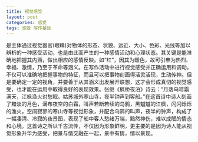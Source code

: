 ```yaml
---
title: 视觉感受
layout: post
categories: 感受
tags: 感受 写作基础
---
```


是主体通过视觉器官(眼睛)对物体的形态、状貌、远近、大小、色彩、光线等加以辨析的一种感受活动，也是由此而产生的一种感情活动和心理状态。其关键是能准确地把握其内涵，做出相应的感情反映。如“红”，因其为暖色，故可引申为热烈、幸福、激情，乃至于革命等涵义。在写作活动中进行视觉感受并正确运用和调动，不仅可以准确地把握事物的特征，而且可以把事物刻画得活灵活现，生动传神。但是要确定一定的视角，并要善于从其涵义出发展开联想，这才会形成真切的视觉感受，也才能在运用中取得良好的表现效果。张继《枫桥夜泊》诗云：“月落乌啼霜满天，江枫渔火对愁眠。姑苏城外寒山寺，夜半钟声到客船。”在这首诗中诗人刻画了黯淡的月色，满布夜空的白霜，叫声若断若续的乌鸦，黑魆魆的江枫，闪闪烁烁的渔火，空阔寂寥的寒山寺等视觉形象，并配合乌鸦的叫声，夜半的钟声，构成了一幅凄清、冷寂的夜景图，表现了船中客人愁绪万端，黯然神伤，难以成眠的情态和心境。这首诗之所以千古流传，不仅因为形象鲜明，更主要的是因为诗人能从视觉形象升华为感受，把景与情交融在一起，景中有情，情以景现。 
